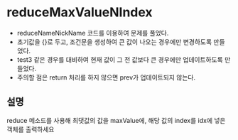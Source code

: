 # reduceMaxValueNIndex

- reduceNameNickName 코드를 이용하여 문제를 풀었다.
- 초기값을 {}로 두고, 조건문을 생성하여 큰 값이 나오는 경우에만 변경하도록 만들었다.
- test3 같은 경우를 대비하여 현재 값이 그 전 값보다 큰 경우에만 업데이트하도록 만들었다.
- 주의할 점은 return 처리를 하지 않으면 prev가 업데이트되지 않는다.

## 설명

reduce 메소드를 사용해 최댓값의 값을 maxValue에, 해당 값의 index를 idx에 넣은 객체를 출력하세요
